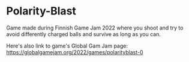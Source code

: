 # Polarity-Blast
Game made during Finnish Game Jam 2022 where you shoot and try to avoid differently charged balls and survive as long as you can.

Here's also link to game's Global Gam Jam page: https://globalgamejam.org/2022/games/polarityblast-0
